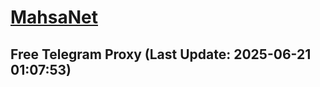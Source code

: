 
# [MahsaNet](https://t.me/mahsa_net)
## Free Telegram Proxy (Last Update: 2025-06-21 01:07:53)

    